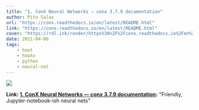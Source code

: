 ```yaml
---
title: "1. ConX Neural Networks — conx 3.7.9 documentation"
author: Pito Salas
url: "https://conx.readthedocs.io/en/latest/README.html" 
link: "https://conx.readthedocs.io/en/latest/README.html" 
cover: "https://rdl.ink/render/https%3A%2F%2Fconx.readthedocs.io%2Fen%2Flatest%2FREADME.html" 
date: 2021-04-06
tags:
    - hoot
    - howto
    - python
    - neural-net
---
```

<img class="cover" src=https://rdl.ink/render/https%3A%2F%2Fconx.readthedocs.io%2Fen%2Flatest%2FREADME.html>

**Link: [1. ConX Neural Networks — conx 3.7.9 documentation](https://conx.readthedocs.io/en/latest/README.html):** "Friendly, Jupyter-notebook-ish neural nets"



